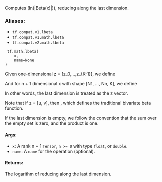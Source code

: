 
Computes \(ln(|Beta(x)|)\), reducing along the last dimension.
### Aliases:
- `tf.compat.v1.lbeta`
- `tf.compat.v1.math.lbeta`
- `tf.compat.v2.math.lbeta`

```
 tf.math.lbeta(
    x,
    name=None
)
```

Given one-dimensional z = [z_0,...,z_{K-1}], we define

And for n + 1 dimensional x with shape [N1, ..., Nn, K], we define

In other words, the last dimension is treated as the z vector.

Note that if z = [u, v], then
, which defines the traditional bivariate beta function.

If the last dimension is empty, we follow the convention that the sum over the empty set is zero, and the product is one.
#### Args:
- `x`: A rank n + 1 `Tensor`, `n >= 0` with type `float`, or `double`.
- `name`: A `name` for the operation (optional).
#### Returns:

The logarithm of
reducing along the last dimension.
